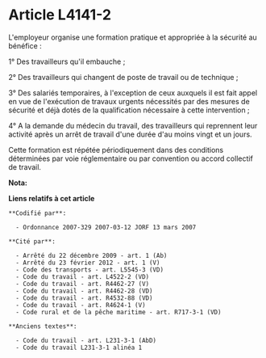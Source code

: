 # Article L4141-2

L'employeur organise une formation pratique et appropriée à la sécurité au bénéfice :

1° Des travailleurs qu'il embauche ;

2° Des travailleurs qui changent de poste de travail ou de technique ;

3° Des salariés temporaires, à l'exception de ceux auxquels il est fait appel en vue de l'exécution de travaux urgents
nécessités par des mesures de sécurité et déjà dotés de la qualification nécessaire à cette intervention ;

4° A la demande du médecin du travail, des travailleurs qui reprennent leur activité après un arrêt de travail d'une durée
d'au moins vingt et un jours.

Cette formation est répétée périodiquement dans des conditions déterminées par voie réglementaire ou par convention ou accord
collectif de travail.

**Nota:**



**Liens relatifs à cet article**

	**Codifié par**:

	  - Ordonnance 2007-329 2007-03-12 JORF 13 mars 2007

	**Cité par**:

	  - Arrêté du 22 décembre 2009 - art. 1 (Ab)
	  - Arrêté du 23 février 2012 - art. 1 (V)
	  - Code des transports - art. L5545-3 (VD)
	  - Code du travail - art. L4522-2 (VD)
	  - Code du travail - art. R4462-27 (V)
	  - Code du travail - art. R4462-28 (VD)
	  - Code du travail - art. R4532-88 (VD)
	  - Code du travail - art. R4624-1 (V)
	  - Code rural et de la pêche maritime - art. R717-3-1 (VD)

	**Anciens textes**:

	  - Code du travail - art. L231-3-1 (AbD)
	  - Code du travail L231-3-1 alinéa 1
